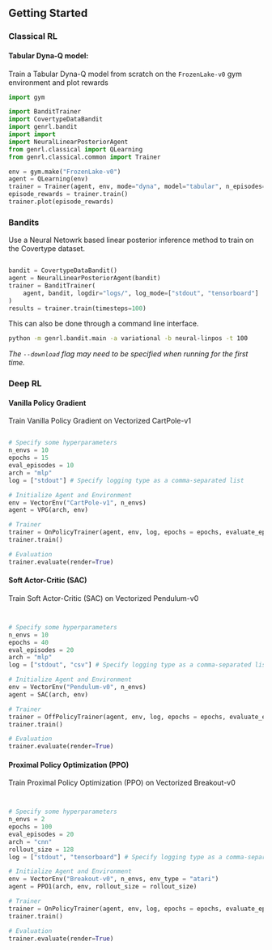 ## Getting Started

### Classical RL

#### Tabular Dyna-Q model:

Train a Tabular Dyna-Q model from scratch on the `FrozenLake-v0` gym environment and plot rewards

```python
import gym

import BanditTrainer
import CovertypeDataBandit
import genrl.bandit
import import
import NeuralLinearPosteriorAgent
from genrl.classical import QLearning
from genrl.classical.common import Trainer

env = gym.make("FrozenLake-v0")
agent = QLearning(env)
trainer = Trainer(agent, env, mode="dyna", model="tabular", n_episodes=10000)
episode_rewards = trainer.train()
trainer.plot(episode_rewards)
```

### Bandits

Use a Neural Netowrk based linear posterior inference method to train on the Covertype dataset.

```python

bandit = CovertypeDataBandit()
agent = NeuralLinearPosteriorAgent(bandit)
trainer = BanditTrainer(
    agent, bandit, logdir="logs/", log_mode=["stdout", "tensorboard"]
)
results = trainer.train(timesteps=100)
```

This can also be done through a command line interface. 

```bash
python -m genrl.bandit.main -a variational -b neural-linpos -t 100
```

 _The `--download` flag may need to be specified when running for the first time._

### Deep RL

#### Vanilla Policy Gradient

Train Vanilla Policy Gradient on Vectorized CartPole-v1

```python

# Specify some hyperparameters
n_envs = 10
epochs = 15
eval_episodes = 10
arch = "mlp"
log = ["stdout"] # Specify logging type as a comma-separated list

# Initialize Agent and Environment
env = VectorEnv("CartPole-v1", n_envs)
agent = VPG(arch, env)

# Trainer
trainer = OnPolicyTrainer(agent, env, log, epochs = epochs, evaluate_episodes = eval_episodes)
trainer.train()

# Evaluation
trainer.evaluate(render=True)
```

#### Soft Actor-Critic (SAC)

Train Soft Actor-Critic (SAC) on Vectorized Pendulum-v0

```python


# Specify some hyperparameters
n_envs = 10
epochs = 40
eval_episodes = 20
arch = "mlp"
log = ["stdout", "csv"] # Specify logging type as a comma-separated list

# Initialize Agent and Environment
env = VectorEnv("Pendulum-v0", n_envs)
agent = SAC(arch, env)

# Trainer
trainer = OffPolicyTrainer(agent, env, log, epochs = epochs, evaluate_episodes = eval_episodes)
trainer.train()

# Evaluation
trainer.evaluate(render=True)
```


#### Proximal Policy Optimization (PPO)

Train Proximal Policy Optimization (PPO) on Vectorized Breakout-v0

```python


# Specify some hyperparameters
n_envs = 2
epochs = 100
eval_episodes = 20
arch = "cnn"
rollout_size = 128
log = ["stdout", "tensorboard"] # Specify logging type as a comma-separated list

# Initialize Agent and Environment
env = VectorEnv("Breakout-v0", n_envs, env_type = "atari")
agent = PPO1(arch, env, rollout_size = rollout_size)

# Trainer
trainer = OnPolicyTrainer(agent, env, log, epochs = epochs, evaluate_episodes = eval_episodes)
trainer.train()

# Evaluation
trainer.evaluate(render=True)
```

